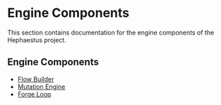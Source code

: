 # Engine Components

This section contains documentation for the engine components of the Hephaestus project.

## Engine Components

- [Flow Builder](flow_builder.md)
- [Mutation Engine](mutation_engine.md)
- [Forge Loop](forge_loop.md)
